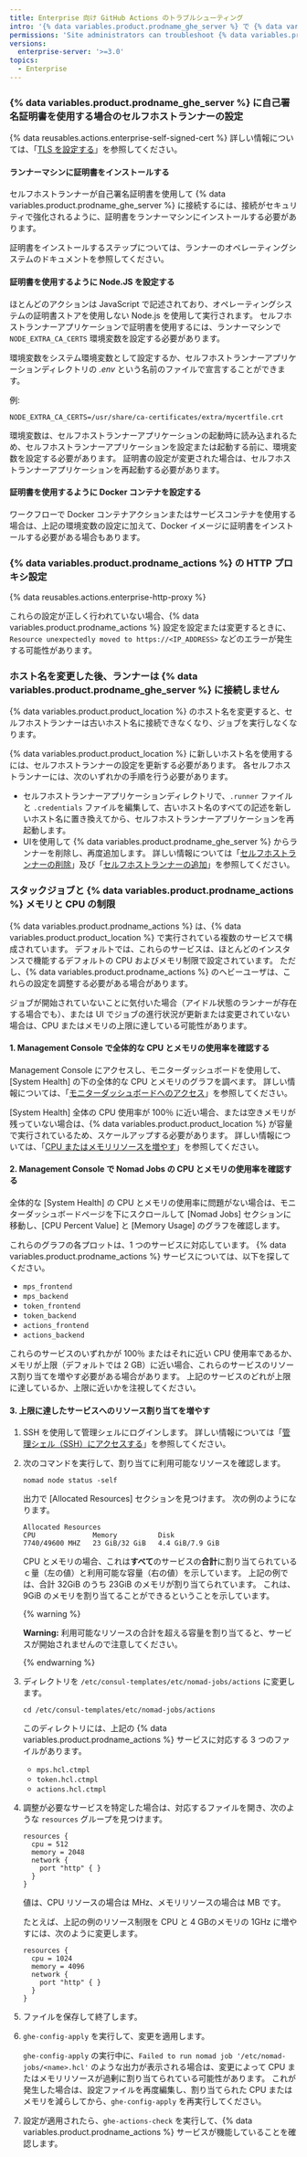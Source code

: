 ```yaml
---
title: Enterprise 向け GitHub Actions のトラブルシューティング
intro: '{% data variables.product.prodname_ghe_server %} で {% data variables.product.prodname_actions %} を使用するときに発生する一般的な問題のトラブルシューティング。'
permissions: 'Site administrators can troubleshoot {% data variables.product.prodname_actions %} issues and modify {% data variables.product.prodname_ghe_server %} configurations.'
versions:
  enterprise-server: '>=3.0'
topics:
  - Enterprise
---
```


### {% data variables.product.prodname_ghe_server %} に自己署名証明書を使用する場合のセルフホストランナーの設定

{% data reusables.actions.enterprise-self-signed-cert %} 詳しい情報については、「[TLS を設定する](/admin/configuration/configuring-tls)」を参照してください。

#### ランナーマシンに証明書をインストールする

セルフホストランナーが自己署名証明書を使用して {% data variables.product.prodname_ghe_server %} に接続するには、接続がセキュリティで強化されるように、証明書をランナーマシンにインストールする必要があります。

証明書をインストールするステップについては、ランナーのオペレーティングシステムのドキュメントを参照してください。

#### 証明書を使用するように Node.JS を設定する

ほとんどのアクションは JavaScript で記述されており、オペレーティングシステムの証明書ストアを使用しない Node.js を使用して実行されます。 セルフホストランナーアプリケーションで証明書を使用するには、ランナーマシンで `NODE_EXTRA_CA_CERTS` 環境変数を設定する必要があります。

環境変数をシステム環境変数として設定するか、セルフホストランナーアプリケーションディレクトリの _.env_ という名前のファイルで宣言することができます。

例:

```shell
NODE_EXTRA_CA_CERTS=/usr/share/ca-certificates/extra/mycertfile.crt
```

環境変数は、セルフホストランナーアプリケーションの起動時に読み込まれるため、セルフホストランナーアプリケーションを設定または起動する前に、環境変数を設定する必要があります。 証明書の設定が変更された場合は、セルフホストランナーアプリケーションを再起動する必要があります。

#### 証明書を使用するように Docker コンテナを設定する

ワークフローで Docker コンテナアクションまたはサービスコンテナを使用する場合は、上記の環境変数の設定に加えて、Docker イメージに証明書をインストールする必要がある場合もあります。

### {% data variables.product.prodname_actions %} の HTTP プロキシ設定

{% data reusables.actions.enterprise-http-proxy %}

これらの設定が正しく行われていない場合、{% data variables.product.prodname_actions %} 設定を設定または変更するときに、`Resource unexpectedly moved to https://<IP_ADDRESS>` などのエラーが発生する可能性があります。

### ホスト名を変更した後、ランナーは {% data variables.product.prodname_ghe_server %} に接続しません

{% data variables.product.product_location %} のホスト名を変更すると、セルフホストランナーは古いホスト名に接続できなくなり、ジョブを実行しなくなります。

{% data variables.product.product_location %} に新しいホスト名を使用するには、セルフホストランナーの設定を更新する必要があります。 各セルフホストランナーには、次のいずれかの手順を行う必要があります。

* セルフホストランナーアプリケーションディレクトリで、`.runner` ファイルと `.credentials` ファイルを編集して、古いホスト名のすべての記述を新しいホスト名に置き換えてから、セルフホストランナーアプリケーションを再起動します。
* UIを使用して {% data variables.product.prodname_ghe_server %} からランナーを削除し、再度追加します。 詳しい情報については「[セルフホストランナーの削除](/actions/hosting-your-own-runners/removing-self-hosted-runners)」及び「[セルフホストランナーの追加](/actions/hosting-your-own-runners/adding-self-hosted-runners)」を参照してください。

### スタックジョブと {% data variables.product.prodname_actions %} メモリと CPU の制限

{% data variables.product.prodname_actions %} は、{% data variables.product.product_location %} で実行されている複数のサービスで構成されています。 デフォルトでは、これらのサービスは、ほとんどのインスタンスで機能するデフォルトの CPU およびメモリ制限で設定されています。 ただし、{% data variables.product.prodname_actions %} のヘビーユーザは、これらの設定を調整する必要がある場合があります。

ジョブが開始されていないことに気付いた場合（アイドル状態のランナーが存在する場合でも）、または UI でジョブの進行状況が更新または変更されていない場合は、CPU またはメモリの上限に達している可能性があります。

#### 1. Management Console で全体的な CPU とメモリの使用率を確認する

Management Console にアクセスし、モニターダッシュボードを使用して、[System Health] の下の全体的な CPU とメモリのグラフを調べます。 詳しい情報については、「[モニターダッシュボードへのアクセス](/admin/enterprise-management/accessing-the-monitor-dashboard)」を参照してください。

[System Health] 全体の CPU 使用率が 100％ に近い場合、または空きメモリが残っていない場合は、{% data variables.product.product_location %} が容量で実行されているため、スケールアップする必要があります。 詳しい情報については、「[CPU またはメモリリソースを増やす](/admin/enterprise-management/increasing-cpu-or-memory-resources)」を参照してください。

#### 2. Management Console で Nomad Jobs の CPU とメモリの使用率を確認する

全体的な [System Health] の CPU とメモリの使用率に問題がない場合は、モニターダッシュボードページを下にスクロールして [Nomad Jobs] セクションに移動し、[CPU Percent Value] と [Memory Usage] のグラフを確認します。

これらのグラフの各プロットは、1 つのサービスに対応しています。 {% data variables.product.prodname_actions %} サービスについては、以下を探してください。

* `mps_frontend`
* `mps_backend`
* `token_frontend`
* `token_backend`
* `actions_frontend`
* `actions_backend`

これらのサービスのいずれかが 100％ またはそれに近い CPU 使用率であるか、メモリが上限（デフォルトでは 2 GB）に近い場合、これらのサービスのリソース割り当てを増やす必要がある場合があります。 上記のサービスのどれが上限に達しているか、上限に近いかを注視してください。

#### 3. 上限に達したサービスへのリソース割り当てを増やす

1. SSH を使用して管理シェルにログインします。 詳しい情報については「[管理シェル（SSH）にアクセスする](/admin/configuration/accessing-the-administrative-shell-ssh)」を参照してください。
1. 次のコマンドを実行して、割り当てに利用可能なリソースを確認します。

   ```shell
   nomad node status -self
   ```

   出力で [Allocated Resources] セクションを見つけます。 次の例のようになります。

   ```
   Allocated Resources
   CPU              Memory          Disk
   7740/49600 MHZ   23 GiB/32 GiB   4.4 GiB/7.9 GiB
   ```

   CPU とメモリの場合、これは**すべて**のサービスの**合計**に割り当てられているｃ量（左の値）と利用可能な容量（右の値）を示しています。 上記の例では、合計 32GiB のうち 23GiB のメモリが割り当てられています。 これは、9GiB のメモリを割り当てることができるということを示しています。

   {% warning %}

   **Warning:** 利用可能なリソースの合計を超える容量を割り当てると、サービスが開始されませんので注意してください。

   {% endwarning %}
1. ディレクトリを `/etc/consul-templates/etc/nomad-jobs/actions` に変更します。

   ```shell
   cd /etc/consul-templates/etc/nomad-jobs/actions
   ```

   このディレクトリには、上記の {% data variables.product.prodname_actions %} サービスに対応する 3 つのファイルがあります。

   * `mps.hcl.ctmpl`
   * `token.hcl.ctmpl`
   * `actions.hcl.ctmpl`
1. 調整が必要なサービスを特定した場合は、対応するファイルを開き、次のような `resources` グループを見つけます。

   ```
   resources {
     cpu = 512
     memory = 2048
     network {
       port "http" { }
     }
   }
   ```

   値は、CPU リソースの場合は MHz、メモリリソースの場合は MB です。

   たとえば、上記の例のリソース制限を CPU と 4 GBのメモリの 1GHz に増やすには、次のように変更します。

   ```
   resources {
     cpu = 1024
     memory = 4096
     network {
       port "http" { }
     }
   }
   ```
1. ファイルを保存して終了します。
1. `ghe-config-apply` を実行して、変更を適用します。

    `ghe-config-apply` の実行中に、`Failed to run nomad job '/etc/nomad-jobs/<name>.hcl'` のような出力が表示される場合は、変更によって CPU またはメモリリソースが過剰に割り当てられている可能性があります。 これが発生した場合は、設定ファイルを再度編集し、割り当てられた CPU またはメモリを減らしてから、`ghe-config-apply` を再実行してください。
1. 設定が適用されたら、`ghe-actions-check` を実行して、{% data variables.product.prodname_actions %} サービスが機能していることを確認します。
